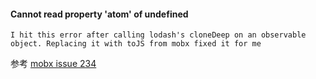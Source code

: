#### Cannot read property 'atom' of undefined

```
I hit this error after calling lodash's cloneDeep on an observable object. Replacing it with toJS from mobx fixed it for me
```

参考 [mobx issue 234](https://github.com/mobxjs/mobx/issues/234)



